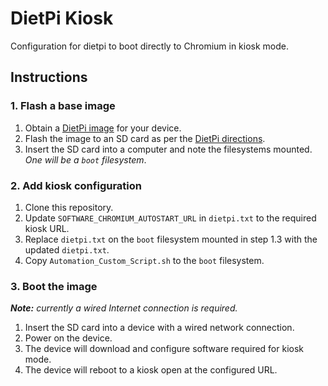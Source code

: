 # DietPi Kiosk

Configuration for dietpi to boot directly to Chromium in kiosk mode.

## Instructions

### 1. Flash a base image

1. Obtain a [DietPi image](https://dietpi.com/#download) for your device.
2. Flash the image to an SD card as per the [DietPi directions](https://dietpi.com/docs/install/).
3. Insert the SD card into a computer and note the filesystems mounted. _One will be a `boot` filesystem_.

### 2. Add kiosk configuration

1. Clone this repository.
2. Update `SOFTWARE_CHROMIUM_AUTOSTART_URL` in `dietpi.txt` to the required kiosk URL.
3. Replace `dietpi.txt` on the `boot` filesystem mounted in step 1.3 with the updated `dietpi.txt`.
4. Copy `Automation_Custom_Script.sh` to the `boot` filesystem.

### 3. Boot the image

_**Note:** currently a wired Internet connection is required._

1. Insert the SD card into a device with a wired network connection.
2. Power on the device.
3. The device will download and configure software required for kiosk mode.
4. The device will reboot to a kiosk open at the configured URL.
